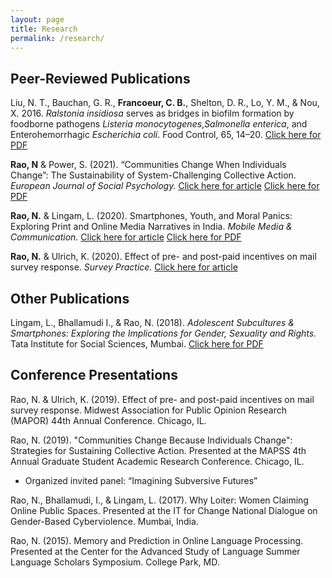 ```yaml
---
layout: page
title: Research
permalink: /research/  
---
```

## Peer-Reviewed Publications 
 
Liu, N. T., Bauchan, G. R., **Francoeur, C. B.**, Shelton, D. R., Lo, Y. M., & Nou, X. 2016. *Ralstonia insidiosa* serves as bridges in biofilm formation by foodborne pathogens *Listeria monocytogenes*,*Salmonella enterica*, and Enterohemorrhagic *Escherichia coli*. Food Control, 65, 14–20. [Click here for PDF](../images/Liu_2016_foodcontrol.pdf) 

**Rao, N** & Power, S. (2021). “Communities Change When Individuals Change”: The Sustainability of System-Challenging Collective Action. *European Journal of Social Psychology.* 
[Click here for article](https://onlinelibrary.wiley.com/doi/abs/10.1002/ejsp.2757)
[Click here for PDF](../files/RaoPower_EJSP_accepted.pdf)

**Rao, N.** & Lingam, L. (2020). Smartphones, Youth, and Moral Panics: Exploring Print and Online Media Narratives in India. *Mobile Media & Communication.* 
[Click here for article](https://journals.sagepub.com/doi/abs/10.1177/2050157920922262)
[Click here for PDF](../files/RaoLingam_MMC_final.pdf)

**Rao, N.** & Ulrich, K. (2020). Effect of pre- and post-paid incentives on mail survey response. *Survey Practice.* 
[Click here for article](https://www.surveypractice.org/article/12495)

## Other Publications 
Lingam, L., Bhallamudi I., & Rao, N. (2018). *Adolescent Subcultures & Smartphones: Exploring the Implications for Gender, Sexuality and Rights.*  Tata Institute for Social Sciences, Mumbai. 
[Click here for PDF](../files/SMARTPHONE_booklet_180607.pdf)

## Conference Presentations
 Rao, N. & Ulrich, K. (2019). Effect of pre- and post-paid incentives on mail survey response. Midwest Association for Public Opinion Research (MAPOR) 44th Annual Conference. Chicago, IL.

Rao, N. (2019). "Communities Change Because Individuals Change": Strategies for Sustaining Collective Action. Presented at the MAPSS 4th Annual Graduate Student Academic Research Conference. Chicago, IL. 
+ Organized invited panel: “Imagining Subversive Futures”

Rao, N., Bhallamudi, I., & Lingam, L. (2017). Why Loiter: Women Claiming Online Public Spaces. Presented at the IT for Change National Dialogue on Gender-Based Cyberviolence. Mumbai, India. 

Rao, N. (2015). Memory and Prediction in Online Language Processing. Presented at the Center for the Advanced Study of Language Summer Language Scholars Symposium. College Park, MD. 
